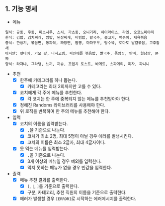 ## 1. 기능 명세

- 메뉴

```
일식: 규동, 우동, 미소시루, 스시, 가츠동, 오니기리, 하이라이스, 라멘, 오코노미야끼
한식: 김밥, 김치찌개, 쌈밥, 된장찌개, 비빔밥, 칼국수, 불고기, 떡볶이, 제육볶음
중식: 깐풍기, 볶음면, 동파육, 짜장면, 짬뽕, 마파두부, 탕수육, 토마토 달걀볶음, 고추잡채
아시안: 팟타이, 카오 팟, 나시고렝, 파인애플 볶음밥, 쌀국수, 똠얌꿍, 반미, 월남쌈, 분짜
양식: 라자냐, 그라탱, 뇨끼, 끼슈, 프렌치 토스트, 바게트, 스파게티, 피자, 파니니
```

- 추천
    - [x] 한주에 카테고리를 하나 뽑는다.
        - [x] 카테고리는 최대 2회까지만 고를 수 있다.
    - [x] 코치에게 각 주에 메뉴를 추천한다.
        - [x] 각 코치는 한 주에 중복되지 않는 메뉴를 추천받아야 한다.
    - [x] 정해진 Randoms 라이브러리를 사용해야 한다.
    - [x] 위 로직을 반복하여 한 주의 메뉴를 추천해야 한다.

- 입력
    - [x] 코치의 이름을 입력받는다.
        - [x] `,`을 기준으로 나눈다.
        - [x] 코치가 최소 2명, 최대 5명이 아닐 경우 에러를 발생시킨다.
        - [x] 코치의 이름은 최소 2글자, 최대 4글자이다.
    - [x] 못 먹는 메뉴를 입력받는다.
        - [x] `,`을 기준으로 나눈다.
        - [x] 3개 이상의 메뉴일 경우 예외를 입력한다.
        - [x] 먹지 못하는 메뉴가 없을 경우 빈값을 입력한다.

- 출력
    - [x] 메뉴 추천 결과를 출력한다.
        - [x] `[`, `|`, `]`를 기준으로 출력한다.
        - [x] 구분, 카테고리, 추천 직원의 이름을 기준으로 출력한다.
    - [x] 에러가 발생할 경우 `[ERROR]`로 시작하는 에러메시지를 출력한다.